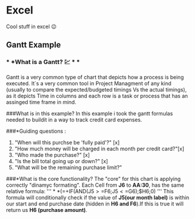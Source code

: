 # Excel
 Cool stuff in excel :wink: 

## Gantt Example

### * *What  is a **Gantt**? :chart: *  *

Gantt is a very common type of chart that depicts how a process is being executed.
It´s a very common tool in Project Managment of any  kind (usually to compare the expected/budgeted
timings Vs the actual timings), as it depicts Time in  columns and each row is a task or process that 
has an assinged time frame in mind. 

###What is in this example?
In this example i took the gantt formulas needed to buildit in a way to track credit card expenses.

###*Guiding questions :
1. "When will this purchse be 'fully paid'?"		[x]
2. "How much money will be  charged in each month per credit card?"[x]
3. "Who made the purchase?"   [x]
4. "Is the bill total going  up or down?" [x]
5. "What will be the remaining purchase limit?" [ ](pending)

###*What is the core functionality?
The "core" for this chart is applying correctly "dinamyc formating".
Each Cell from **J6** to **AA:30**, has the same relative formula:
'''
	* *(=+IF(AND(J$5>=$F6;J$5<=$G6);$H6;0)
'''
This formula will conditionally check if the value of **J5(our month label)** is within 
our  start and end  purchase date (hidden in **H6 and F6**).If this is true it will 
return us **H6 (purchase amount)**.
